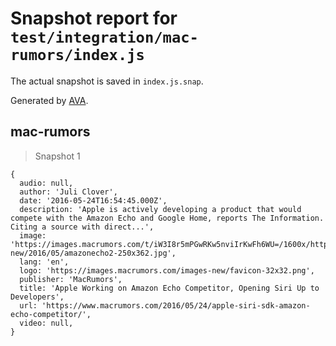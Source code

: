 # Snapshot report for `test/integration/mac-rumors/index.js`

The actual snapshot is saved in `index.js.snap`.

Generated by [AVA](https://avajs.dev).

## mac-rumors

> Snapshot 1

    {
      audio: null,
      author: 'Juli Clover',
      date: '2016-05-24T16:54:45.000Z',
      description: 'Apple is actively developing a product that would compete with the Amazon Echo and Google Home, reports The Information. Citing a source with direct...',
      image: 'https://images.macrumors.com/t/iW3I8r5mPGwRKw5nviIrKwFh6WU=/1600x/http://images.macrumors.com/article-new/2016/05/amazonecho2-250x362.jpg',
      lang: 'en',
      logo: 'https://images.macrumors.com/images-new/favicon-32x32.png',
      publisher: 'MacRumors',
      title: 'Apple Working on Amazon Echo Competitor, Opening Siri Up to Developers',
      url: 'https://www.macrumors.com/2016/05/24/apple-siri-sdk-amazon-echo-competitor/',
      video: null,
    }
